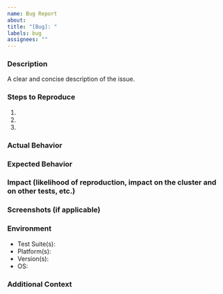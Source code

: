 ```yaml
---
name: Bug Report
about:
title: "[Bug]: "
labels: bug
assignees: ""
---
```


### Description
A clear and concise description of the issue.

### Steps to Reproduce
1.
2.
3.

### Actual Behavior

### Expected Behavior

### Impact (likelihood of reproduction, impact on the cluster and on other tests, etc.)

### Screenshots (if applicable)

### Environment
- Test Suite(s):
- Platform(s):
- Version(s):
- OS:

### Additional Context

